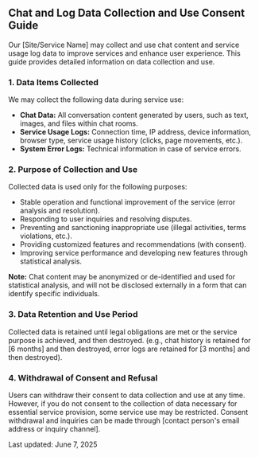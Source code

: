## Chat and Log Data Collection and Use Consent Guide

Our [Site/Service Name] may collect and use chat content and service usage log data to improve services and enhance user experience. This guide provides detailed information on data collection and use.

### 1. Data Items Collected

We may collect the following data during service use:

*   **Chat Data:** All conversation content generated by users, such as text, images, and files within chat rooms.
*   **Service Usage Logs:** Connection time, IP address, device information, browser type, service usage history (clicks, page movements, etc.).
*   **System Error Logs:** Technical information in case of service errors.

### 2. Purpose of Collection and Use

Collected data is used only for the following purposes:

*   Stable operation and functional improvement of the service (error analysis and resolution).
*   Responding to user inquiries and resolving disputes.
*   Preventing and sanctioning inappropriate use (illegal activities, terms violations, etc.).
*   Providing customized features and recommendations (with consent).
*   Improving service performance and developing new features through statistical analysis.

**Note:** Chat content may be anonymized or de-identified and used for statistical analysis, and will not be disclosed externally in a form that can identify specific individuals.

### 3. Data Retention and Use Period

Collected data is retained until legal obligations are met or the service purpose is achieved, and then destroyed. (e.g., chat history is retained for [6 months] and then destroyed, error logs are retained for [3 months] and then destroyed).

### 4. Withdrawal of Consent and Refusal

Users can withdraw their consent to data collection and use at any time. However, if you do not consent to the collection of data necessary for essential service provision, some service use may be restricted. Consent withdrawal and inquiries can be made through [contact person's email address or inquiry channel].

Last updated: June 7, 2025